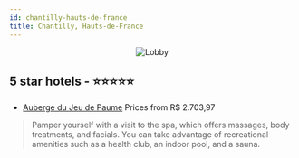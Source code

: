 ```yaml
---
id: chantilly-hauts-de-france
title: Chantilly, Hauts-de-France
---
```


<center><img src="https://i.travelapi.com/hotels/6000000/5380000/5376500/5376450/872f51af_z.jpg" alt="Lobby" /></center>


##  5 star hotels - ⭐️⭐️⭐️⭐️⭐️

-    [Auberge du Jeu de Paume](https://us.hurb.com/hotels/chantilly/auberge-du-jeu-de-paume-JNP-JP851404?cmp=18055) Prices from R$ 2.703,97
   > Pamper yourself with a visit to the spa, which offers massages, body treatments, and facials. You can take advantage of recreational amenities such as a health club, an indoor pool, and a sauna.
